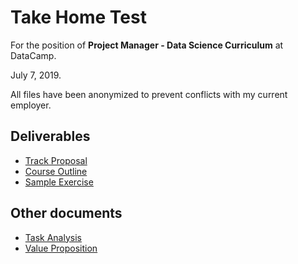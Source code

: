 # Take Home Test

For the position of **Project Manager - Data Science Curriculum** at DataCamp.

July 7, 2019.

All files have been anonymized to prevent conflicts with my current employer.

## Deliverables

  * [Track Proposal](TrackProposal.md)
  * [Course Outline](CourseOutline.md)
  * [Sample Exercise](SampleExercise.md)
  
## Other documents
  * [Task Analysis](TaskAnalysis.md)
  * [Value Proposition](ValueProposition.md)
